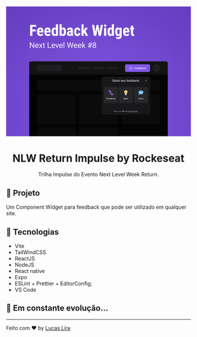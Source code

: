 <p align="center">
    <img alt="Git Explorer" src="./.github/Capa.png"/>
</p>

<h1 align="center">
	NLW Return Impulse by Rockeseat
</h1>

<p align="center">Trilha Impulse do Evento Next Level Week Return.</p>

## 🚀 Projeto

Um Component Widget para feedback que pode ser utilizado em qualquer site.

## 🔧 Tecnologias

- Vite
- TailWindCSS
- ReactJS
- NodeJS
- React native
- Expo
- ESLint + Prettier + EditorConfig;
- VS Code

## 🚀 **Em constante evolução...**

---

Feito com ♥ by [Lucas Lira](https://www.linkedin.com/in/lucas-lira-dev/)
